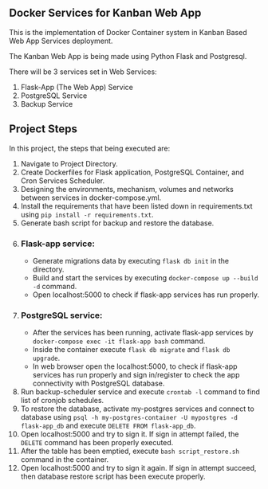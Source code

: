 ## Docker Services for Kanban Web App

This is the implementation of Docker Container system in Kanban Based Web App Services deployment.

The Kanban Web App is being made using Python Flask and Postgresql.

There will be 3 services set in Web Services:
1. Flask-App (The Web App) Service
2. PostgreSQL Service
3. Backup Service

## Project Steps
In this project, the steps that being executed are:
1. Navigate to Project Directory.
2. Create Dockerfiles for Flask application, PostgreSQL Container, and Cron Services Scheduler.
3. Designing the environments, mechanism, volumes and networks between services in docker-compose.yml.
4. Install the requirements that have been listed down in requirements.txt using `pip install -r requirements.txt`.
5. Generate bash script for backup and restore the database.
6. ### Flask-app service:
     - Generate migrations data by executing `flask db init` in the directory.
     - Build and start the services by executing `docker-compose up --build -d` command.
     - Open localhost:5000 to check if flask-app services has run properly.
7. ### PostgreSQL service:
     - After the services has been running, activate flask-app services by `docker-compose exec -it flask-app bash` command.
     - Inside the container execute `flask db migrate` and `flask db upgrade`.
     - In web browser open the localhost:5000, to check if flask-app services has run properly and sign in/register to check the app connectivity with PostgreSQL database.
12. Run backup-scheduler service and execute `crontab -l` command to find list of cronjob schedules.
13. To restore the database, activate my-postgres services and connect to database using `psql -h my-postgres-container -U mypostgres -d flask-app_db` and execute `DELETE FROM flask-app_db`.
14. Open localhost:5000 and try to sign it. If sign in attempt failed, the `DELETE` command has been properly executed.
15. After the table has been emptied, execute `bash script_restore.sh` command in the container.
16. Open localhost:5000 and try to sign it again. If sign in attempt succeed, then database restore script has been execute properly.
